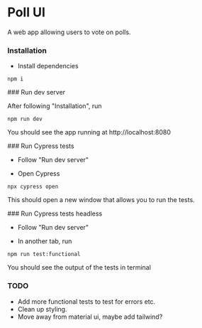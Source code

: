 # Poll UI

A web app allowing users to vote on polls.

### Installation

- Install dependencies

```
npm i
```

### Run dev server

After following "Installation", run

```
npm run dev
```

You should see the app running at http://localhost:8080

### Run Cypress tests

- Follow "Run dev server"

- Open Cypress

```
npx cypress open
```

This should open a new window that allows you to run the tests.

### Run Cypress tests headless

- Follow "Run dev server"

- In another tab, run

```
npm run test:functional
```

You should see the output of the tests in terminal

### TODO

- Add more functional tests to test for errors etc.
- Clean up styling.
- Move away from material ui, maybe add tailwind?
